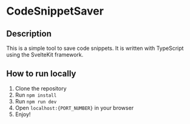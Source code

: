# CodeSnippetSaver

## Description

This is a simple tool to save code snippets. It is written with TypeScript using the SvelteKit framework.

## How to run locally

1. Clone the repository
2. Run `npm install`
3. Run `npm run dev`
4. Open `localhost:{PORT_NUMBER}` in your browser
5. Enjoy!
